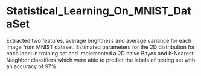 # Statistical_Learning_On_MNIST_DataSet
Extracted two features, average brightness and average variance for each image from MNIST dataset. Estimated parameters for the 2D distribution for each label in training set and Implemented a 2D naive Bayes and K-Nearest Neighbor classifiers which were able to predict the labels of testing set with an accuracy of 97%.
